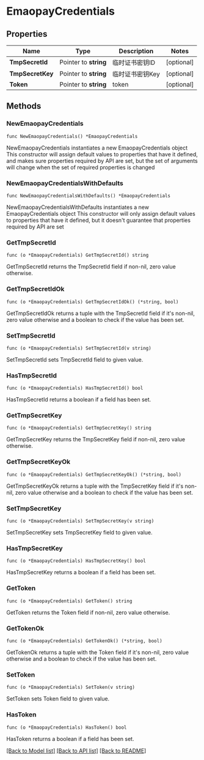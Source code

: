 # EmaopayCredentials

## Properties

Name | Type | Description | Notes
------------ | ------------- | ------------- | -------------
**TmpSecretId** | Pointer to **string** | 临时证书密钥ID | [optional] 
**TmpSecretKey** | Pointer to **string** | 临时证书密钥Key | [optional] 
**Token** | Pointer to **string** | token | [optional] 

## Methods

### NewEmaopayCredentials

`func NewEmaopayCredentials() *EmaopayCredentials`

NewEmaopayCredentials instantiates a new EmaopayCredentials object
This constructor will assign default values to properties that have it defined,
and makes sure properties required by API are set, but the set of arguments
will change when the set of required properties is changed

### NewEmaopayCredentialsWithDefaults

`func NewEmaopayCredentialsWithDefaults() *EmaopayCredentials`

NewEmaopayCredentialsWithDefaults instantiates a new EmaopayCredentials object
This constructor will only assign default values to properties that have it defined,
but it doesn't guarantee that properties required by API are set

### GetTmpSecretId

`func (o *EmaopayCredentials) GetTmpSecretId() string`

GetTmpSecretId returns the TmpSecretId field if non-nil, zero value otherwise.

### GetTmpSecretIdOk

`func (o *EmaopayCredentials) GetTmpSecretIdOk() (*string, bool)`

GetTmpSecretIdOk returns a tuple with the TmpSecretId field if it's non-nil, zero value otherwise
and a boolean to check if the value has been set.

### SetTmpSecretId

`func (o *EmaopayCredentials) SetTmpSecretId(v string)`

SetTmpSecretId sets TmpSecretId field to given value.

### HasTmpSecretId

`func (o *EmaopayCredentials) HasTmpSecretId() bool`

HasTmpSecretId returns a boolean if a field has been set.

### GetTmpSecretKey

`func (o *EmaopayCredentials) GetTmpSecretKey() string`

GetTmpSecretKey returns the TmpSecretKey field if non-nil, zero value otherwise.

### GetTmpSecretKeyOk

`func (o *EmaopayCredentials) GetTmpSecretKeyOk() (*string, bool)`

GetTmpSecretKeyOk returns a tuple with the TmpSecretKey field if it's non-nil, zero value otherwise
and a boolean to check if the value has been set.

### SetTmpSecretKey

`func (o *EmaopayCredentials) SetTmpSecretKey(v string)`

SetTmpSecretKey sets TmpSecretKey field to given value.

### HasTmpSecretKey

`func (o *EmaopayCredentials) HasTmpSecretKey() bool`

HasTmpSecretKey returns a boolean if a field has been set.

### GetToken

`func (o *EmaopayCredentials) GetToken() string`

GetToken returns the Token field if non-nil, zero value otherwise.

### GetTokenOk

`func (o *EmaopayCredentials) GetTokenOk() (*string, bool)`

GetTokenOk returns a tuple with the Token field if it's non-nil, zero value otherwise
and a boolean to check if the value has been set.

### SetToken

`func (o *EmaopayCredentials) SetToken(v string)`

SetToken sets Token field to given value.

### HasToken

`func (o *EmaopayCredentials) HasToken() bool`

HasToken returns a boolean if a field has been set.


[[Back to Model list]](../README.md#documentation-for-models) [[Back to API list]](../README.md#documentation-for-api-endpoints) [[Back to README]](../README.md)


